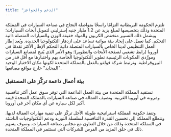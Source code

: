 ```yaml
---
title: "الدعم والحوافز"
---
```

تلتزم الحكومة البريطانية التزامًا راسخًا بمواصلة النجاح في صناعة السيارات في المملكة المتحدة وذلك بتخصيصها لمبلغ يزيد عن 1.2 مليار جنيه إسترليني لتمويل أبحاث السيارات؛ ويشمل ذلك التسيير منخفض الكربون والمواد خفيفة الوزن والسيارات المتصلة ذاتية التحكم.
كما نعمل على إيجاد بيئة مواتية تساعد على ازدهار التكنولوجيا الجديدة. ويُعد إطار العمل التنظيمي لدينا الخاص بالسيارات المتصلة ذاتية التحكم الإطار الأكثر تقدمًا في أوروبا (رابط تشعبي لصفحة الأبحاث والتطوير)؛ وهو الأمر الذي يُتيح لمصانع السيارات ومورِّدي المكونات الرئيسية تطوير التكنولوجيا الخاصة بهم واختبارها مع أقل قدر من البيروقراطية. وترتبط شركة فولفو بالفعل بالمملكة المتحدة لكونها مكان الاختبار الوحيد "المحايد" خارج مواقع مصانعها.

### بيئة أعمال داعمة تركّز على المستقبل

تستفيد المملكة المتحدة من بيئة العمل الداعمة التي توفر سوق عمل أكثر تنافسية ومرونة في أوروبا الغربية. وتضيف العمالة في صناعة السيارات بالمملكة المتحدة قيمة أكبر لكل سيارة عن أي مكان آخر في أوروبا.

وتنفذ حكومة المملكة استراتيجية طويلة الأجل تركّز على تنمية مهارات العمالة لديها. وتتطلع المملكة إلى تحسين القدرة التنافسية لسلسلة التوريد ودعم التكنولوجيات الناشئة في المملكة المتحدة وذلك من خلال التعاون مع مجلس صناعة السيارات. وسوف يسهم ذلك في خلق المزيد من الفرص للشركات التي تستثمر في المملكة المتحدة.
